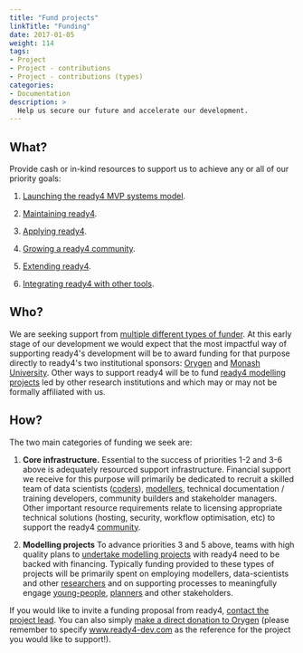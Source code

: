 ```yaml
---
title: "Fund projects"
linkTitle: "Funding"
date: 2017-01-05
weight: 114
tags:
- Project
- Project - contributions
- Project - contributions (types)
categories:
- Documentation
description: >
  Help us secure our future and accelerate our development.
---
```


## What?
Provide cash or in-kind resources to support us to achieve any or all of our priority goals: 

1. [Launching the ready4 MVP systems model](/docs/contribution-guidelines/priorities/launch/).

2. [Maintaining ready4](/docs/contribution-guidelines/priorities/curate/).

3. [Applying ready4](/docs/contribution-guidelines/priorities/apply/).

4. [Growing a ready4 community](/docs/contribution-guidelines/priorities/support/).

5. [Extending ready4](/docs/contribution-guidelines/priorities/extend/).

6. [Integrating ready4 with other tools](/docs/contribution-guidelines/priorities/integrate/).

## Who?
We are seeking support from [multiple different types of funder](/docs/getting-started/stakeholders/funders/). At this early stage of our development we would expect that the most impactful way of supporting ready4's development will be to award funding for that purpose directly to ready4's two institutional sponsors: [Orygen](https://www.orygen.org.au) and [Monash University](https://research.monash.edu/en/organisations/sphpm-health-economics-group). Other ways to support ready4 will be to fund [ready4 modelling projects](/docs/getting-started/concepts/project/) led by other research institutions and which may or may not be formally affiliated with us. 

## How?
The two main categories of funding we seek are:

1. **Core infrastructure.** Essential to the success of priorities 1-2 and 3-6 above is adequately resourced support infrastructure. Financial support we receive for this purpose will primarily be dedicated to recruit a skilled team of data scientists ([coders](/docs/getting-started/users/coder/)), [modellers](/docs/getting-started/users/modeller/), technical documentation / training developers, community builders and stakeholder managers. Other important resource requirements relate to licensing appropriate technical solutions (hosting, security, workflow optimisation, etc) to support the ready4 [community](/community/).

2. **Modelling projects** To advance priorities 3 and 5 above, teams with high quality plans to [undertake modelling projects](/docs/contribution-guidelines/contribution-types/use/) with ready4 need to be backed with financing. Typically funding provided to these types of projects will be primarily spent on employing modellers, data-scientists and other [researchers](/docs/getting-started/stakeholders/researchers/) and on supporting processes to meaningfully engage [young-people](/docs/getting-started/stakeholders/young-people/), [planners](/docs/getting-started/users/planner/) and other stakeholders.

If you would like to invite a funding proposal from ready4, [contact the project lead](https://mph-economist.netlify.app/#contact). You can also simply [make a direct donation to Orygen](https://www.orygen.org.au/Support-Us/Contact-us) (please remember to specify www.ready4-dev.com as the reference for the project you would like to support!).